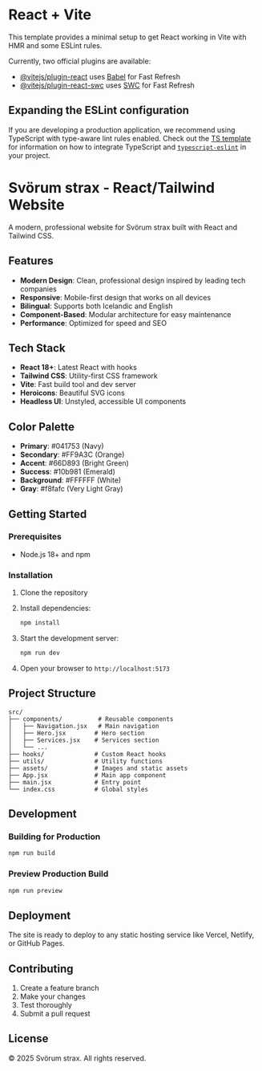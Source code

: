 # React + Vite

This template provides a minimal setup to get React working in Vite with HMR and some ESLint rules.

Currently, two official plugins are available:

- [@vitejs/plugin-react](https://github.com/vitejs/vite-plugin-react/blob/main/packages/plugin-react) uses [Babel](https://babeljs.io/) for Fast Refresh
- [@vitejs/plugin-react-swc](https://github.com/vitejs/vite-plugin-react/blob/main/packages/plugin-react-swc) uses [SWC](https://swc.rs/) for Fast Refresh

## Expanding the ESLint configuration

If you are developing a production application, we recommend using TypeScript with type-aware lint rules enabled. Check out the [TS template](https://github.com/vitejs/vite/tree/main/packages/create-vite/template-react-ts) for information on how to integrate TypeScript and [`typescript-eslint`](https://typescript-eslint.io) in your project.


# Svörum strax - React/Tailwind Website

A modern, professional website for Svörum strax built with React and Tailwind CSS.

## Features

- **Modern Design**: Clean, professional design inspired by leading tech companies
- **Responsive**: Mobile-first design that works on all devices
- **Bilingual**: Supports both Icelandic and English
- **Component-Based**: Modular architecture for easy maintenance
- **Performance**: Optimized for speed and SEO

## Tech Stack

- **React 18+**: Latest React with hooks
- **Tailwind CSS**: Utility-first CSS framework
- **Vite**: Fast build tool and dev server
- **Heroicons**: Beautiful SVG icons
- **Headless UI**: Unstyled, accessible UI components

## Color Palette

- **Primary**: #041753 (Navy)
- **Secondary**: #FF9A3C (Orange)
- **Accent**: #66D893 (Bright Green)
- **Success**: #10b981 (Emerald)
- **Background**: #FFFFFF (White)
- **Gray**: #f8fafc (Very Light Gray)

## Getting Started

### Prerequisites

- Node.js 18+ and npm

### Installation

1. Clone the repository
2. Install dependencies:
   ```bash
   npm install
   ```

3. Start the development server:
   ```bash
   npm run dev
   ```

4. Open your browser to `http://localhost:5173`

## Project Structure

```
src/
├── components/          # Reusable components
│   ├── Navigation.jsx   # Main navigation
│   ├── Hero.jsx        # Hero section
│   ├── Services.jsx    # Services section
│   └── ...
├── hooks/              # Custom React hooks
├── utils/              # Utility functions
├── assets/             # Images and static assets
├── App.jsx             # Main app component
├── main.jsx            # Entry point
└── index.css           # Global styles
```

## Development

### Building for Production

```bash
npm run build
```

### Preview Production Build

```bash
npm run preview
```

## Deployment

The site is ready to deploy to any static hosting service like Vercel, Netlify, or GitHub Pages.

## Contributing

1. Create a feature branch
2. Make your changes
3. Test thoroughly
4. Submit a pull request

## License

© 2025 Svörum strax. All rights reserved.

